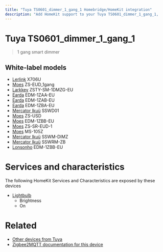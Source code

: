 ```yaml
---
title: "Tuya TS0601_dimmer_1_gang_1 Homebridge/HomeKit integration"
description: "Add HomeKit support to your Tuya TS0601_dimmer_1_gang_1, using Homebridge, Zigbee2MQTT and homebridge-z2m."
---
```

<!---
This file has been GENERATED using src/docgen/docgen.ts
DO NOT EDIT THIS FILE MANUALLY!
-->
# Tuya TS0601_dimmer_1_gang_1
> 1 gang smart dimmer


## White-label models
* [Lerlink](../index.md#lerlink) X706U
* [Moes](../index.md#moes) ZS-EUD_1gang
* [Larkkey](../index.md#larkkey) ZSTY-SM-1DMZG-EU
* [Earda](../index.md#earda) EDM-1ZAA-EU
* [Earda](../index.md#earda) EDM-1ZAB-EU
* [Earda](../index.md#earda) EDM-1ZBA-EU
* [Mercator Ikuü](../index.md#mercator_ikuu) SSWD01
* [Moes](../index.md#moes) ZS-USD
* [Moes](../index.md#moes) EDM-1ZBB-EU
* [Moes](../index.md#moes) ZS-SR-EUD-1
* [Moes](../index.md#moes) MS-105Z
* [Mercator Ikuü](../index.md#mercator_ikuu) SSWM-DIMZ
* [Mercator Ikuü](../index.md#mercator_ikuu) SSWRM-ZB
* [Lonsonho](../index.md#lonsonho) EDM-1ZBB-EU

# Services and characteristics
The following HomeKit Services and Characteristics are exposed by
these devices

* [Lightbulb](../../light.md)
  * Brightness
  * On


# Related
* [Other devices from Tuya](../index.md#tuya)
* [Zigbee2MQTT documentation for this device](https://www.zigbee2mqtt.io/devices/TS0601_dimmer_1_gang_1.html)